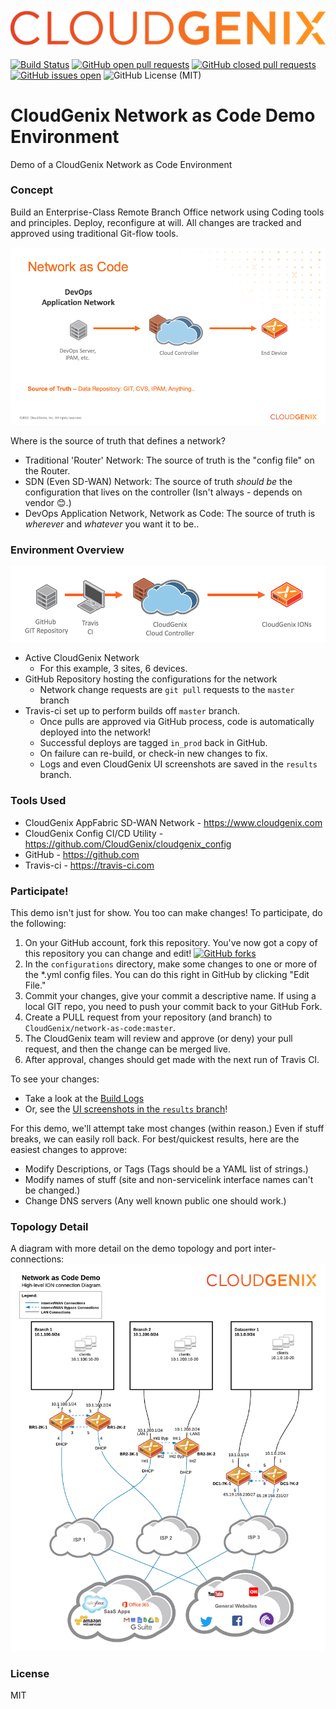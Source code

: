 [![CloudGenix Logo](https://raw.githubusercontent.com/CloudGenix/network-as-code/develop/scripts/images/CloudGenix_Logo.png)](https://www.cloudgenix.com)

[![Build Status](https://travis-ci.com/CloudGenix/network-as-code.svg?branch=master)](https://travis-ci.com/CloudGenix/network-as-code)
[![GitHub open pull requests](https://img.shields.io/github/issues-pr-raw/CloudGenix/network-as-code.svg)](https://github.com/CloudGenix/network-as-code/pulls)
[![GitHub closed pull requests](https://img.shields.io/github/issues-pr-closed-raw/CloudGenix/network-as-code?color=brightgreen)](https://github.com/CloudGenix/network-as-code/pulls?utf8=%E2%9C%93&q=is%3Apr+is%3Aclosed)
[![GitHub issues open](https://img.shields.io/github/issues/CloudGenix/network-as-code.svg)](https://github.com/CloudGenix/network-as-code/issues)
![GitHub License (MIT)](https://img.shields.io/github/license/CloudGenix/network-as-code?color=brightgreen)
# CloudGenix Network as Code Demo Environment
Demo of a CloudGenix Network as Code Environment

### Concept
Build an Enterprise-Class Remote Branch Office network using Coding tools and principles. Deploy, reconfigure at will.
All changes are tracked and approved using traditional Git-flow tools.

![Network as Code](https://raw.githubusercontent.com/CloudGenix/network-as-code/develop/scripts/images/network-as-code.png)

Where is the source of truth that defines a network?
 - Traditional 'Router' Network: The source of truth is the "config file" on the Router.
 - SDN (Even SD-WAN) Network: The source of truth *should be* the configuration that lives on the controller (Isn't always - depends on vendor 😊.) 
 - DevOps Application Network, Network as Code: The source of truth is *wherever* and *whatever* you want it to be..

### Environment Overview

![Demo Overview](https://raw.githubusercontent.com/CloudGenix/network-as-code/develop/scripts/images/Demo-Overview.png)

* Active CloudGenix Network
  * For this example, 3 sites, 6 devices. 
* GitHub Repository hosting the configurations for the network
  * Network change requests are `git pull` requests to the `master` branch
* Travis-ci set up to perform builds off `master` branch.
  * Once pulls are approved via GitHub process, code is automatically deployed into the network!
  * Successful deploys are tagged `in_prod` back in GitHub.
  * On failure can re-build, or check-in new changes to fix.
  * Logs and even CloudGenix UI screenshots are saved in the `results` branch.
  
### Tools Used
 - CloudGenix AppFabric SD-WAN Network - <https://www.cloudgenix.com>
 - CloudGenix Config CI/CD Utility - <https://github.com/CloudGenix/cloudgenix_config>
 - GitHub - <https://github.com>
 - Travis-ci - <https://travis-ci.com>

### Participate!
This demo isn't just for show. You too can make changes! To participate, do the following:
1. On your GitHub account, fork this repository. You've now got a copy of this repository you can change and edit! [![GitHub forks](https://img.shields.io/github/forks/CloudGenix/network-as-code?style=social)](https://github.com/CloudGenix/network-as-code/fork)
2. In the `configurations` directory, make some changes to one or more of the *.yml config files. You can do this right in GitHub by clicking "Edit File."
3. Commit your changes, give your commit a descriptive name. If using a local GIT repo, you need to push your commit back to your GitHub Fork.
4. Create a PULL request from your repository (and branch) to `CloudGenix/network-as-code:master`.  
3. The CloudGenix team will review and approve (or deny) your pull request, and then the change can be merged live.
4. After approval, changes should get made with the next run of Travis CI. 

To see your changes:
* Take a look at the [Build Logs](https://travis-ci.com/CloudGenix/network-as-code) 
* Or, see the [UI screenshots in the `results` branch](https://github.com/CloudGenix/network-as-code/tree/results/screenshots)!

For this demo, we'll attempt take most changes (within reason.) Even if stuff breaks, we can easily roll back.
For best/quickest results, here are the easiest changes to approve:
* Modify Descriptions, or Tags (Tags should be a YAML list of strings.)
* Modify names of stuff (site and non-servicelink interface names can't be changed.)
* Change DNS servers (Any well known public one should work.)

### Topology Detail

A diagram with more detail on the demo topology and port inter-connections:
![Topology Overview](https://raw.githubusercontent.com/CloudGenix/network-as-code/develop/scripts/images/Topology-Overview.png)

### License
MIT



